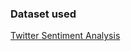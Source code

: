 ### Dataset used
[Twitter Sentiment Analysis](https://www.kaggle.com/code/paoloripamonti/twitter-sentiment-analysis)
